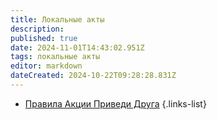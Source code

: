```yaml
---
title: Локальные акты
description: 
published: true
date: 2024-11-01T14:43:02.951Z
tags: локальные акты
editor: markdown
dateCreated: 2024-10-22T09:28:28.831Z
---
```


- [Правила Акции Приведи Друга](/Офис/Локальные_Акты/Правила_Акции_Приведи_Друга_от_12_01_2024)
{.links-list}